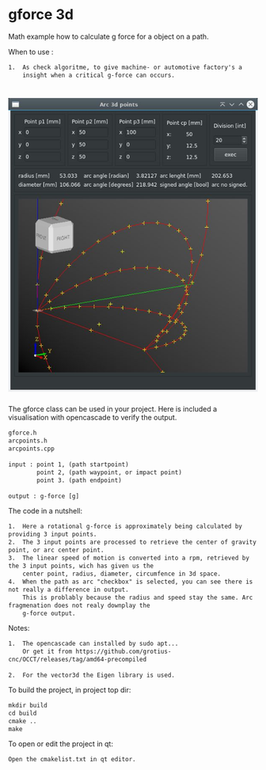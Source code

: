 # gforce 3d

Math example how to calculate g force for a object on a path.

When to use :

    1.  As check algoritme, to give machine- or automotive factory's a 
        insight when a critical g-force can occurs. 

# ![screen](https://github.com/grotius-cnc/arc_points_3d/blob/main/screen.jpg)

The gforce class can be used in your project.
Here is included a visualisation with opencascade to verify
the output.

    gforce.h
    arcpoints.h
    arcpoints.cpp

    input : point 1, (path startpoint)
            point 2, (path waypoint, or impact point)
            point 3. (path endpoint)
            
    output : g-force [g]

The code in a nutshell:

    1.  Here a rotational g-force is approximately being calculated by providing 3 input points.
    2.  The 3 input points are processed to retrieve the center of gravity point, or arc center point.
    3.  The linear speed of motion is converted into a rpm, retrieved by the 3 input points, wich has given us the
        center point, radius, diameter, circumfence in 3d space.
    4.  When the path as arc "checkbox" is selected, you can see there is not really a difference in output.
        This is problably because the radius and speed stay the same. Arc fragmenation does not realy downplay the 
        g-force output.

Notes:

    1.  The opencascade can installed by sudo apt...
        Or get it from https://github.com/grotius-cnc/OCCT/releases/tag/amd64-precompiled

    2.  For the vector3d the Eigen library is used.

To build the project, in project top dir:

    mkdir build
    cd build
    cmake ..
    make

To open or edit the project in qt:

    Open the cmakelist.txt in qt editor. 

       





